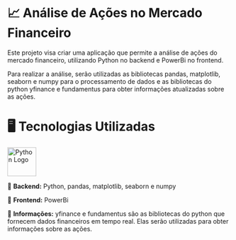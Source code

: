 # 📈  Análise de Ações no Mercado Financeiro
Este projeto visa criar uma aplicação que permite a análise de ações do mercado financeiro, utilizando Python no backend e PowerBi no frontend. 

Para realizar a análise, serão utilizadas as bibliotecas pandas, matplotlib, seaborn e numpy para o processamento de dados e as bibliotecas do python yfinance e fundamentus para obter informações atualizadas sobre as ações.

# 🖥️ Tecnologias Utilizadas 
<img src="https://www.python.org/static/community_logos/python-logo.png" alt="Python Logo" width="65"> </b>

🚀 <b>Backend:</b> Python, pandas, matplotlib, seaborn e numpy

🚀 <b>Frontend:</b> PowerBi

🚀 <b>Informações:</b> yfinance e fundamentus são as bibliotecas do python que fornecem dados financeiros em tempo real. Elas serão utilizadas para obter informações sobre as ações.
